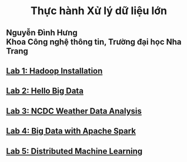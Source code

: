 <h1 align="center"> Thực hành Xử lý dữ liệu lớn
</h1>

<h2> 
Nguyễn Đình Hưng 
<br>
Khoa Công nghệ thông tin, Trường đại học Nha Trang
</h2>

## [Lab 1: Hadoop Installation](https://github.com/nd-hung/Big-Data/tree/main/Lab1_Hadoop_Installation)
## [Lab 2: Hello Big Data](https://github.com/nd-hung/Big-Data/tree/main/Lab2_WordCount)
## [Lab 3: NCDC Weather Data Analysis](https://github.com/nd-hung/Big-Data/tree/main/Lab3_NCDC_WeatherData)
## [Lab 4: Big Data with Apache Spark](https://github.com/nd-hung/Big-Data/tree/main/Lab4_Spark)
## [Lab 5: Distributed Machine Learning]()
